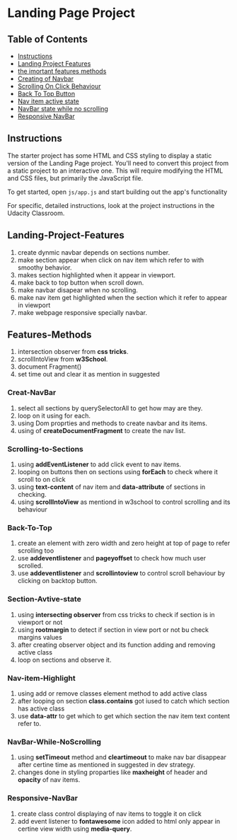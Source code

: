 # Landing Page Project

## Table of Contents

* [Instructions](#instructions)
* [Landing Project Features](#Landing-Project-Features)
* [the imortant features methods](#Features-Methods)
* [Creating of Navbar](#Creat-NavBar)
* [Scrolling On Click Behaviour](#Scrolling-to-Sections)
* [Back To Top Button](#Back-To-Top)
* [Nav item active state](#Nav-item-Highlight)
* [NavBar state while no scrolling](#NavBar-While-NoScrolling)
* [Responsive NavBar](#Responsive-NavBar)


## Instructions

The starter project has some HTML and CSS styling to display a static version of the Landing Page project. You'll need to convert this project from a static project to an interactive one. This will require modifying the HTML and CSS files, but primarily the JavaScript file.

To get started, open `js/app.js` and start building out the app's functionality

For specific, detailed instructions, look at the project instructions in the Udacity Classroom.



## Landing-Project-Features 

1. create dynmic navbar depends on sections number.
2. make section appear when click on nav item which refer to with smoothy behavior.
3. makes section highlighted when it appear in viewport.
4. make back to top button when scroll down. 
5. make navbar disapear when no scrolling. 
6. make nav item get highlighted when the section which it refer to appear in viewport
7. make webpage responsive specially navbar.

## Features-Methods

1. intersection observer from **css tricks**.
2. scrollIntoView from **w3School**.
3. document Fragment()
4. set time out and clear it as mention in suggested

### Creat-NavBar 

1. select all sections by querySelectorAll to get how may are they.
2. loop on it using for each.
3. using Dom proprties and methods to create navbar and its items.
4. using of **createDocumentFragment** to create the nav list.


### Scrolling-to-Sections

1. using **addEventListener** to add click event to nav items.
2. looping on buttons then on sections using **forEach** to check where it scroll to on click
3. using **text-content** of nav item and **data-attribute** of sections in checking.
4. using **scrollIntoView** as mentiond in w3school to control scrolling and its behaviour


### Back-To-Top

1. create an element with zero width and zero height at top of page to refer scrolling too
2. use **addeventlistener** and **pageyoffset** to check how much user scrolled.
3. use **addeventlistener** and **scrollintoview** to control scroll behaviour by clicking on backtop button. 


### Section-Avtive-state

1. using **intersecting observer** from css tricks to check if section is in viewport or not
2. using **rootmargin** to detect if section in view port or not bu check margins values 
3. after creating observer object  and its function adding and removing active class 
4. loop on sections and observe it.

### Nav-item-Highlight

1. using add or remove classes element method to add active class
2. after looping on section  **class.contains** got iused to catch which section has active class
3. use **data-attr** to get which to get which section the nav item text content refer to.
 

### NavBar-While-NoScrolling

1. using **setTimeout**  method and **cleartimeout** to make nav bar disappear after certine time as mentioned in suggested in dev strategy.
2. changes done in styling proparties like **maxheight** of header and **opacity** of nav items.

### Responsive-NavBar

1. create class control displaying of nav items to toggle it on click
2. add event listener to **fontawesome** icon added to html only appear in certine view width using **media-query**.




